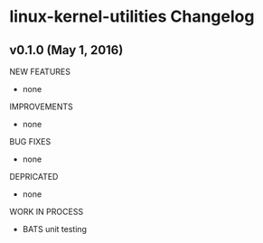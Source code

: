 # linux-kernel-utilities Changelog
## v0.1.0 (May 1, 2016)
NEW FEATURES
- none

IMPROVEMENTS
- none

BUG FIXES
- none

DEPRICATED
- none

WORK IN PROCESS
- BATS unit testing
